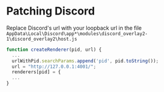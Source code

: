 # Patching Discord

Replace Discord's url with your loopback url in the file `AppData\Local\Discord\app*\modules\discord_overlay2-1\discord_overlay2\host.js`

```javascript
function createRenderer(pid, url) {
  ...
  urlWithPid.searchParams.append('pid', pid.toString());
  url = "http://127.0.0.1:4001/";
  renderers[pid] = {
  ...
}
```
